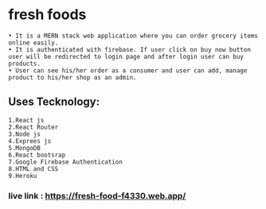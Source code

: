 # fresh foods
    • It is a MERN stack web application where you can order grocery items online easily.
    • It is authenticated with firebase. If user click on buy now button user will be redirected to login page and after login user can buy products.
    • User can see his/her order as a consumer and user can add, manage product to his/her shop as an admin.

## Uses Tecknology:
    1.React js
    2.React Router
    3.Node js
    4.Exprees js
    5.MongoDB
    6.React bootsrap
    7.Google Firebase Authentication
    8.HTML and CSS
    9.Heroku

### live link : https://fresh-food-f4330.web.app/

